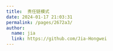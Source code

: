 ```yaml
---
title:  责任链模式
date: 2024-01-17 21:03:31
permalink: /pages/2672a3/
author: 
  name: jia
  link: https://github.com/Jia-Hongwei
---
```


